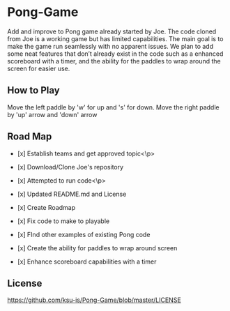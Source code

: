 # Pong-Game
Add and improve to Pong game already started by Joe. The code cloned from Joe is a working game but has limited capabilities.
The main goal is to make the game run seamlessly with no apparent issues.  We plan to add some neat features that don’t already exist in the code such as a enhanced scoreboard with a timer, and the ability for the paddles to wrap around the screen for easier use. 

## How to Play
Move the left paddle by 'w' for up and 's' for down. Move the right paddle by 'up' arrow and 'down' arrow
## Road Map
* <p>[x] Establish teams and get approved topic<\p>
* <p>[x] Download/Clone Joe's repository</p> 
* <p>[x] Attempted to run code<\p>
* <p>[x] Updated README.md and License</p>
* <p>[x] Create Roadmap</p>
* <p>[x] Fix code to make to playable</p>
* <p>[x] FInd other examples of existing Pong code</p>
* <p>[x] Create the ability for paddles to wrap around screen</p>
* <p>[x] Enhance scoreboard capabilities with a timer</p>
## License 
https://github.com/ksu-is/Pong-Game/blob/master/LICENSE

